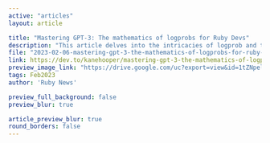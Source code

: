 ```yaml
---
active: "articles"
layout: article

title: "Mastering GPT-3: The mathematics of logprobs for Ruby Devs"
description: "This article delves into the intricacies of logprob and the mathematical principles that drive it."
file: "2023-02-06-mastering-gpt-3-the-mathematics-of-logprobs-for-ruby-devs.md"
link: https://dev.to/kanehooper/mastering-gpt-3-the-mathematics-of-logprobs-for-ruby-devs-8lj 
preview_image_link: "https://drive.google.com/uc?export=view&id=1tZNpelhAYtUWpSMECFr1B9eql4D7uipk"
tags: Feb2023
author: 'Ruby News'

preview_full_background: false
preview_blur: true

article_preview_blur: true
round_borders: false
---
```


